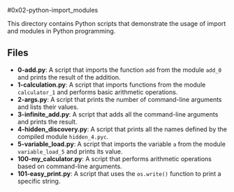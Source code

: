 #0x02-python-import_modules

This directory contains Python scripts that demonstrate the usage of import and modules in Python programming.

## Files

- **0-add.py**: A script that imports the function `add` from the module `add_0` and prints the result of the addition.
- **1-calculation.py**: A script that imports functions from the module `calculator_1` and performs basic arithmetic operations.
- **2-args.py**: A script that prints the number of command-line arguments and lists their values.
- **3-infinite_add.py**: A script that adds all the command-line arguments and prints the result.
- **4-hidden_discovery.py**: A script that prints all the names defined by the compiled module `hidden_4.pyc`.
- **5-variable_load.py**: A script that imports the variable `a` from the module `variable_load_5` and prints its value.
- **100-my_calculator.py**: A script that performs arithmetic operations based on command-line arguments.
- **101-easy_print.py**: A script that uses the `os.write()` function to print a specific string.
